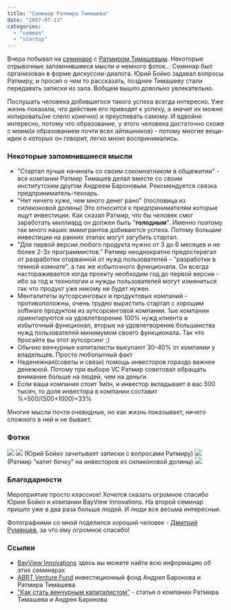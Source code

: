 ```yaml
---
title: "Семинар Ратмира Тимашева"
date: "2007-07-13"
categories: 
  - "common"
  - "startup"
---
```


Вчера побывал на [семинаре](http://bayviewinnovations.com/ru/seminars/software-venture/) с [Ратмиром Тимашевым](http://www.abrtfund.com/rus/who/). Некоторые отрывочные запомнившиеся мысли и немного фоток... Семинар был организован в форме дискуссии-диалога. Юрий Бойко задавал вопросы Ратмиру, и просил о чем то рассказать, позднее Тимашеву стали передавать записки из зала. Вобщем вышло довольно увлекательно.

Послушать человека добившегося такого успеха всегда интересно. Уже жизнь показала, что действия его приводят к успеху, а значит их можно копировать(не слепо конечно) и преуспевать самому. И вдвойне интересно, потому что образование, у этого человека достаточно схоже с моим(и образованием почти всех айтишников) - потому многие вещи-идеи о которых он говорит, легко мною воспринимались.

### Некоторые запомнившиеся мысли

- "Стартап лучше начинать со своим сокомнатником в общежитии" - все компании Ратмир Тимашев делал вместе со своим институтским другом Андреем Бароновым. Рекомендуется связка предприниматель-технарь.
- "Нет ничего хуже, чем много денег рано" (пословица из силиконовой долины) Это относится к предпринимателям которые ищут инвестиции. Как сказал Ратмир, что бы человек смог заработать миллиард он должен быть "**голодным**". Именно поэтому так много наших эммигрантов добиваются успеха. Потому большие инвестиции на ранних этапах могут загубить стартап.
- "Для первой версии любого продукта нужно от 3 до 6 месяцев и не более 2-3х программистов." Ратмир неоднократно предостерегал от разработки оторванной от нужд пользователей - "разработки в темной комнате", а так же избыточного функционала. Он всегда настораживается когда проекту необходим год до первой версии - ибо за год и технологии и нужды пользователей могут измениться так что продукт уже никому не будет нужен.
- Менталитеты аутсорсинговых и продуктовых компаний - противоположны, очень трудно вырастить стартап с хорошим software продуктом из аутсорсинговой компании. 1ые компании ориентируются на удовлетворение 100% нужд клиента и избыточный функционал, вторые на удовлетворение большинства нужд пользователей минимумом своего функционала. Так что бросайте вы этот аутсорсинг ;)
- Обычно венчурные капиталисты выкупают 30-40% от компании у владельцев. Просто любопытный факт
- Неденежная(советы и связи) помощь инвесторов гораздо важнее денежной. Потому при выборе VC Ратмир советовал обращать внимание больше на людей, чем на деньги.
- Если ваша компания стоит 1млн, и инвестор вкладывает в вас 500 тысяч, то доля инвестора в компании составит %=500/(500+1000)=33%

Многие мысли почти очевидные, но как жизнь показывает, ничего сложного в ней и не бывает.

### Фотки

![](/images/tim2.jpg) ![](/images/tim1.jpg) (Юрий Бойко зачитывает записки с вопросами Ратмиру) ![](/images/tim3.jpg) (Ратмир "катит бочку" на инвесторов из силиконовой долины) ![](/images/tim4.jpg)

### Благодарности

Мероприятие просто классное! Хочется сказать огромное спасибо Юрию Бойко и компании BayView Innovations. На второй семинар пришло уже в два раза больше людей. И люди все весьма интересные.

Фотографиями со мной поделился хороший человек - [Дмитрий Румянцев](http://b.com.ua/), за что ему огромное спасибо!

### Ссылки

- [BayView Innovations](http://bayviewinnovations.com/) здесь вы можете найти всю информацию об этих семинарах
- [ABRT Venture Fund](http://www.abrtfund.com/rus/) инвестиционный фонд Андрея Баронова и Ратмира Тимашева
- ["Как стать венчурным капиталистом"](http://www.vedomostivuz.ru/article.shtml?2007/05/21/3976) - статья о компании Ратмира Тимашева и Андрея Баронова
